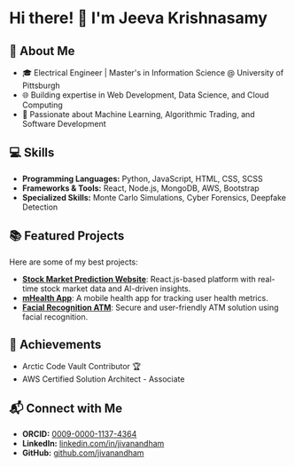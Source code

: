 # Hi there! 👋 I'm Jeeva Krishnasamy 

## 🔭 About Me
- 🎓 Electrical Engineer | Master's in Information Science @ University of Pittsburgh
- 🌐 Building expertise in Web Development, Data Science, and Cloud Computing
- 🤖 Passionate about Machine Learning, Algorithmic Trading, and Software Development

## 💻 Skills
- **Programming Languages:** Python, JavaScript, HTML, CSS, SCSS
- **Frameworks & Tools:** React, Node.js, MongoDB, AWS, Bootstrap
- **Specialized Skills:** Monte Carlo Simulations, Cyber Forensics, Deepfake Detection

## 📚 Featured Projects
Here are some of my best projects:
- **[Stock Market Prediction Website](https://github.com/jivanandham/Stock-Predictor)**: React.js-based platform with real-time stock market data and AI-driven insights.
- **[mHealth App](https://github.com/jivanandham/mHealth-Project3)**: A mobile health app for tracking user health metrics.
- **[Facial Recognition ATM](https://github.com/jivanandham/Facial_Recognition_ATM)**: Secure and user-friendly ATM solution using facial recognition.

## 🌟 Achievements
- Arctic Code Vault Contributor 🏆
- AWS Certified Solution Architect - Associate

## 📬 Connect with Me
- **ORCID:** [0009-0000-1137-4364](https://orcid.org/0009-0000-1137-4364)
- **LinkedIn:** [linkedin.com/in/jivanandham](https://linkedin.com/in/jivanandham)
- **GitHub:** [github.com/jivanandham](https://github.com/jivanandham)
